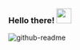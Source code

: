 ### Hello there! <img src="https://raw.githubusercontent.com/iampavangandhi/iampavangandhi/master/gifs/Hi.gif" width="30px"></h2>

![github-readme](https://user-images.githubusercontent.com/65649227/131967191-9e54f65c-e432-4190-b300-67b6921e966e.png)






<!--
**jordicapedo/jordicapedo** is a ✨ _special_ ✨ repository because its `README.md` (this file) appears on your GitHub profile.

Here are some ideas to get you started:

- 🔭 I’m currently working on ...
- 🌱 I’m currently learning ...
- 👯 I’m looking to collaborate on ...
- 🤔 I’m looking for help with ...
- 💬 Ask me about ...
- 📫 How to reach me: ...
- 😄 Pronouns: ...
- ⚡ Fun fact: ...
-->
